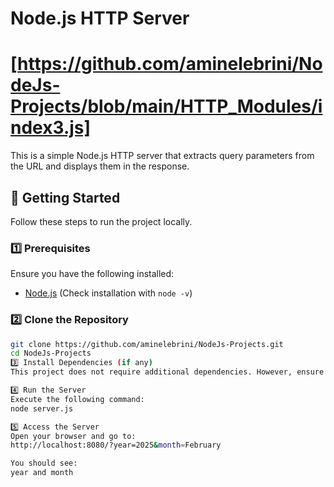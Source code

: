 # Node.js HTTP Server
# [https://github.com/aminelebrini/NodeJs-Projects/blob/main/HTTP_Modules/index3.js]

This is a simple Node.js HTTP server that extracts query parameters from the URL and displays them in the response.

## 🚀 Getting Started

Follow these steps to run the project locally.

### 1️⃣ Prerequisites

Ensure you have the following installed:
- [Node.js](https://nodejs.org/) (Check installation with `node -v`)

### 2️⃣ Clone the Repository

```sh
git clone https://github.com/aminelebrini/NodeJs-Projects.git
cd NodeJs-Projects
3️⃣ Install Dependencies (if any)
This project does not require additional dependencies. However, ensure your Node.js environment is set up.

4️⃣ Run the Server
Execute the following command:
node server.js

5️⃣ Access the Server
Open your browser and go to:
http://localhost:8080/?year=2025&month=February

You should see:
year and month
